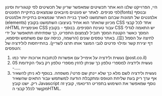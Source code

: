 היי, 
הפרוייקט שלנו הוא אתר תכשיטים שמאפשר שריון של תכשיטים לפי קטגוריות וסינון לפי סניפים.
לאתר יש פונטים מיובאים שנמצאים בתיקיית הפונטים(fonts) ובנוסף אלמנטים של תמונות שבהם השתמשנו לאורך בניית האתר
שנמצאים בתיקיית אלמנטים (elements)
מכיוון שהאתר הוא אחיד בעיצובו השתמשנו בקובץ CSS אחד לכל קבצי הHTML ואנימציית CSS עבור טעינת הסניפים. 
בנוסף - בקובץ CSS יש התאמה לגדלי המסך כאשר הקטנת המסך תוביל לצמצום התפריט, כך שפתיחתו תתאפשר
על ידי לחיצה על הסמל (☰). 
באתר טפסים שונים (הרשמה, כניסה עם שם משתמש וסיסמא, דף יצירת קשר ומילוי פרטים לגבי המוצר אותו תרצו לשריין).
בהתייחסות לולידציה של הטפסים:
1. נעשית ולידציה על אימייל עם אפשרות לכתובות ארוכות יותר כמו (post.co.il)
2. נעשית ולידציה למספרי טלפון כך שניתן להזין מספרי טלפון רק בעלי הקידומת 05 -.....
3. נעשית ולידציה לשם מלא כך שלא יינתן שם פרטי/ משפחה.
בנוסף לא ניתן להשאיר אף ערך ריק בעת שליחת הטופס ומתקבלת הודעה למשתמש עבור התאים שהשאיר ריק.
ישנו קובץ Javascript נוסף שמאפשר את השימוש בתפריט הדינאמי, קובץ זה מקןשר לכלל קבצי הHTML.
